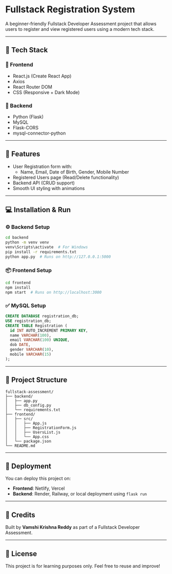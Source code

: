# Fullstack Registration System

A beginner-friendly Fullstack Developer Assessment project that allows users to register and view registered users using a modern tech stack.

---

## 🔧 Tech Stack

### 📌 Frontend

- React.js (Create React App)
- Axios
- React Router DOM
- CSS (Responsive + Dark Mode)

### 📌 Backend

- Python (Flask)
- MySQL
- Flask-CORS
- mysql-connector-python

---

## 🚀 Features

- User Registration form with:
  - Name, Email, Date of Birth, Gender, Mobile Number
- Registered Users page (Read/Delete functionality)
- Backend API (CRUD support)
- Smooth UI styling with animations

---

## 💻 Installation & Run

### ⚙️ Backend Setup

```bash
cd backend
python -m venv venv
venv\Scripts\activate  # For Windows
pip install -r requirements.txt
python app.py  # Runs on http://127.0.0.1:5000
```

### 📦 Frontend Setup

```bash
cd frontend
npm install
npm start  # Runs on http://localhost:3000
```

### ✅ MySQL Setup

```sql
CREATE DATABASE registration_db;
USE registration_db;
CREATE TABLE Registration (
  id INT AUTO_INCREMENT PRIMARY KEY,
  name VARCHAR(100),
  email VARCHAR(100) UNIQUE,
  dob DATE,
  gender VARCHAR(10),
  mobile VARCHAR(15)
);
```

---

## 📂 Project Structure

```
fullstack-assessment/
├── backend/
│   ├── app.py
│   ├── db_config.py
│   └── requirements.txt
├── frontend/
│   ├── src/
│   │   ├── App.js
│   │   ├── RegistrationForm.js
│   │   ├── UsersList.js
│   │   └── App.css
│   └── package.json
└── README.md
```

---

## 🔗 Deployment

You can deploy this project on:

- **Frontend**: Netlify, Vercel
- **Backend**: Render, Railway, or local deployment using `flask run`

---

## 🙌 Credits

Built by **Vamshi Krishna Reddy** as part of a Fullstack Developer Assessment.

---

## 📌 License

This project is for learning purposes only. Feel free to reuse and improve!

